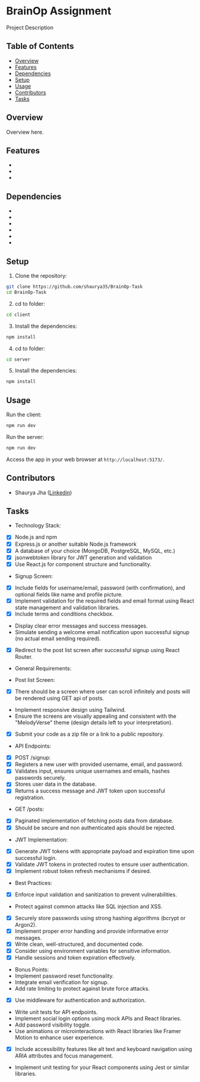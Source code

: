# BrainOp Assignment

Project Description

## Table of Contents

- [Overview](#overview)
- [Features](#features)
- [Dependencies](#dependencies)
- [Setup](#setup)
- [Usage](#usage)
- [Contributors](#contributors)
- [Tasks](#Tasks)


## Overview

Overview here.

## Features

- 
- 
- 

## Dependencies

- 
- 
- 
- 
- 
- 

## Setup

1. Clone the repository:

```bash
git clone https://github.com/shaurya35/BrainOp-Task
cd BrainOp-Task
```
2. cd to folder:

```bash
cd client
```

3. Install the dependencies:

```bash
npm install
```

4. cd to folder:

```bash
cd server
```

5. Install the dependencies:

```bash
npm install
```

## Usage

Run the client:

```bash
npm run dev
```

Run the server:

```bash
npm run dev
```

Access the app in your web browser at `http://localhost:5173/`.

## Contributors

- Shaurya Jha ([Linkedin](https://www.linkedin.com/in/shaurya--jha/))

## Tasks

- Technology Stack:
- [x] Node.js and npm
- [x] Express.js or another suitable Node.js framework
- [x] A database of your choice (MongoDB, PostgreSQL, MySQL, etc.)
- [x] jsonwebtoken library for JWT generation and validation
- [x] Use React.js for component structure and functionality.

- Signup Screen:
- [x] Include fields for username/email, password (with confirmation), and optional fields like name and profile picture.
- [X] Implement validation for the required fields and email format using React state management and validation libraries.
- [x] Include terms and conditions checkbox.
- Display clear error messages and success messages.
- Simulate sending a welcome email notification upon successful signup (no actual email sending required).
- [x] Redirect to the post list screen after successful signup using React Router.

- General Requirements:

- Post list Screen:
- [x] There should be a screen where user can scroll infinitely and posts will be rendered using GET api of posts. 
- Implement responsive design using Tailwind.
- Ensure the screens are visually appealing and consistent with the "MelodyVerse" theme (design details left to your interpretation).
- [x] Submit your code as a zip file or a link to a public repository.

- API Endpoints:
- [x] POST /signup:
- [x] Registers a new user with provided username, email, and password.
- [x] Validates input, ensures unique usernames and emails, hashes passwords securely.
- [x] Stores user data in the database.
- [x] Returns a success message and JWT token upon successful registration.

- GET /posts:
- [x] Paginated implementation of fetching posts data from database.
- [x] Should be secure and non authenticated apis should be rejected. 

- JWT Implementation:
- [x] Generate JWT tokens with appropriate payload and expiration time upon successful login.
- [x] Validate JWT tokens in protected routes to ensure user authentication.
- [x] Implement robust token refresh mechanisms if desired.

- Best Practices:
- [x] Enforce input validation and sanitization to prevent vulnerabilities.
- Protect against common attacks like SQL injection and XSS.
- [x] Securely store passwords using strong hashing algorithms (bcrypt or Argon2).
- [x] Implement proper error handling and provide informative error messages.
- [x] Write clean, well-structured, and documented code.
- [x] Consider using environment variables for sensitive information.
- [x] Handle sessions and token expiration effectively.

- Bonus Points:
- Implement password reset functionality.
- Integrate email verification for signup.
- Add rate limiting to protect against brute force attacks.
- [x] Use middleware for authentication and authorization.
- Write unit tests for API endpoints.
- Implement social login options using mock APIs and React libraries.
- Add password visibility toggle.
- Use animations or microinteractions with React libraries like Framer Motion to enhance user experience.
- [x] Include accessibility features like alt text and keyboard navigation using ARIA attributes and focus management.
- Implement unit testing for your React components using Jest or similar libraries.

